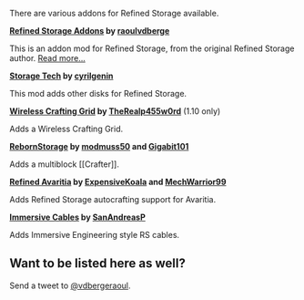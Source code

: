There are various addons for Refined Storage available.

**[Refined Storage Addons](https://minecraft.curseforge.com/projects/refined-storage-addons) by [raoulvdberge](https://minecraft.curseforge.com/members/raoulvdberge)**

This is an addon mod for Refined Storage, from the original Refined Storage author. [Read more...](/wiki/refined-storage-addons)

**[Storage Tech](https://minecraft.curseforge.com/projects/storage-tech) by [cyrilgenin](https://minecraft.curseforge.com/members/cyrilgenin)**

This mod adds other disks for Refined Storage.

**[Wireless Crafting Grid](https://minecraft.curseforge.com/projects/wireless-crafting-grid) by [TheRealp455w0rd](https://minecraft.curseforge.com/members/TheRealp455w0rd)** (1.10 only)

Adds a Wireless Crafting Grid.

**[RebornStorage](https://minecraft.curseforge.com/projects/rebornstorage) by [modmuss50](https://minecraft.curseforge.com/members/modmuss50) and [Gigabit101](https://minecraft.curseforge.com/members/Gigabit101)** 

Adds a multiblock [[Crafter]].

**[Refined Avaritia](https://minecraft.curseforge.com/projects/refined-avaritia) by [ExpensiveKoala](https://minecraft.curseforge.com/members/ExpensiveKoala) and [MechWarrior99](https://minecraft.curseforge.com/members/MechWarrior99)**

Adds Refined Storage autocrafting support for Avaritia.

**[Immersive Cables](https://minecraft.curseforge.com/projects/immersive-cables) by [SanAndreasP](https://minecraft.curseforge.com/members/SanAndreasP)**

Adds Immersive Engineering style RS cables.

## Want to be listed here as well?
Send a tweet to [@vdbergeraoul](https://twitter.com/vdbergeraoul).
